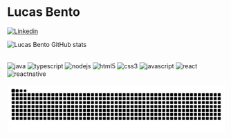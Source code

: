 <h1>Lucas Bento</h1>

[![Linkedin](https://img.shields.io/badge/LinkedIn-0077B5?style=for-the-badge&logo=linkedin&logoColor=white)](https://www.linkedin.com/in/lucas-de-souza-bento-davi-511957305/)

![Lucas Bento GitHub stats](https://github-readme-stats.vercel.app/api?username=LucasSBento&show_icons=true&theme=highcontrast)

<div style="display: inline_block"><br/>
    <img align="center" alt="java" src="http://www.w3.org/2000/svg" />
    <img align="center" alt="typescript" src="https://img.shields.io/badge/TypeScript-007ACC?style=for-the-badge&logo=typescript&logoColor=white" />
    <img align="center" alt="nodejs" src="https://img.shields.io/badge/Node.js-43853D?style=for-the-badge&logo=node.js&logoColor=white" />
    <img align="center" alt="html5" src="https://img.shields.io/badge/HTML5-E34F26?style=for-the-badge&logo=html5&logoColor=white" />
    <img align="center" alt="css3" src="https://img.shields.io/badge/CSS3-1572B6?style=for-the-badge&logo=css3&logoColor=white" />
    <img align="center" alt="javascript" src="https://img.shields.io/badge/JavaScript-323330?style=for-the-badge&logo=javascript&logoColor=F7DF1E" />
    <img align="center" alt="react" src="https://img.shields.io/badge/React-20232A?style=for-the-badge&logo=react&logoColor=61DAFB" />
    <img align="center" alt="reactnative" src="https://img.shields.io/badge/React_Native-20232A?style=for-the-badge&logo=react&logoColor=61DAFB" />
</div></br>

<picture>
  <source media="(prefers-color-scheme: dark)" srcset="https://raw.githubusercontent.com/LucasSBento/LucasSBento/output/github-contribution-grid-snake-dark.svg">
  <source media="(prefers-color-scheme: light)" srcset="https://raw.githubusercontent.com/LucasSBento/LucasSBento/output/github-contribution-grid-snake.svg">
  <img alt="github contribution grid snake animation" src="https://raw.githubusercontent.com/LucasSBento/LucasSBento/output/github-contribution-grid-snake.svg">
</picture>
